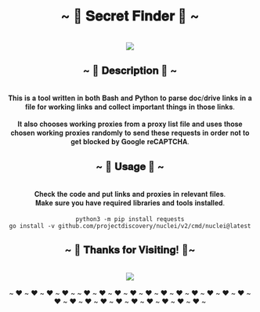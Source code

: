 <body>
   <h1 align="center">~ 🐝 𝐒𝐞𝐜𝐫𝐞𝐭 𝐅𝐢𝐧𝐝𝐞𝐫 🐝 ~</h1>
   <br>
   <div align="center">
      <img src="https://img-9gag-fun.9cache.com/photo/a8GpvLd_460s.jpg"> 
   </div>
   <div align="center">
      <h2 align="center">            ~ 🦄 𝐃𝐞𝐬𝐜𝐫𝐢𝐩𝐭𝐢𝐨𝐧 🦄 ~</h2>
      <br>
      𝐓𝐡𝐢𝐬 𝐢𝐬 𝐚 𝐭𝐨𝐨𝐥 𝐰𝐫𝐢𝐭𝐭𝐞𝐧 𝐢𝐧 𝐛𝐨𝐭𝐡 𝐁𝐚𝐬𝐡 𝐚𝐧𝐝 𝐏𝐲𝐭𝐡𝐨𝐧 𝐭𝐨 𝐩𝐚𝐫𝐬𝐞 𝐝𝐨𝐜/𝐝𝐫𝐢𝐯𝐞 𝐥𝐢𝐧𝐤𝐬 𝐢𝐧 𝐚 𝐟𝐢𝐥𝐞 𝐟𝐨𝐫 𝐰𝐨𝐫𝐤𝐢𝐧𝐠 𝐥𝐢𝐧𝐤𝐬 𝐚𝐧𝐝 𝐜𝐨𝐥𝐥𝐞𝐜𝐭 𝐢𝐦𝐩𝐨𝐫𝐭𝐚𝐧𝐭 𝐭𝐡𝐢𝐧𝐠𝐬 𝐢𝐧 𝐭𝐡𝐨𝐬𝐞 𝐥𝐢𝐧𝐤𝐬.
      <br>
      <br>
      𝐈𝐭 𝐚𝐥𝐬𝐨 𝐜𝐡𝐨𝐨𝐬𝐞𝐬 𝐰𝐨𝐫𝐤𝐢𝐧𝐠 𝐩𝐫𝐨𝐱𝐢𝐞𝐬 𝐟𝐫𝐨𝐦 𝐚 𝐩𝐫𝐨𝐱𝐲 𝐥𝐢𝐬𝐭 𝐟𝐢𝐥𝐞 𝐚𝐧𝐝 𝐮𝐬𝐞𝐬 𝐭𝐡𝐨𝐬𝐞 𝐜𝐡𝐨𝐬𝐞𝐧 𝐰𝐨𝐫𝐤𝐢𝐧𝐠 𝐩𝐫𝐨𝐱𝐢𝐞𝐬 𝐫𝐚𝐧𝐝𝐨𝐦𝐥𝐲 𝐭𝐨 𝐬𝐞𝐧𝐝 𝐭𝐡𝐞𝐬𝐞 𝐫𝐞𝐪𝐮𝐞𝐬𝐭𝐬 𝐢𝐧 𝐨𝐫𝐝𝐞𝐫 𝐧𝐨𝐭 𝐭𝐨 𝐠𝐞𝐭 𝐛𝐥𝐨𝐜𝐤𝐞𝐝 𝐛𝐲 𝐆𝐨𝐨𝐠𝐥𝐞 𝐫𝐞𝐂𝐀𝐏𝐓𝐂𝐇𝐀.
      <br>
   </div>
   <div align="center">
      <h2 align="center">            ~ 🍉 𝐔𝐬𝐚𝐠𝐞 🍉 ~</h2>
      <br>
      𝐂𝐡𝐞𝐜𝐤 𝐭𝐡𝐞 𝐜𝐨𝐝𝐞 𝐚𝐧𝐝 𝐩𝐮𝐭 𝐥𝐢𝐧𝐤𝐬 𝐚𝐧𝐝 𝐩𝐫𝐨𝐱𝐢𝐞𝐬 𝐢𝐧 𝐫𝐞𝐥𝐞𝐯𝐚𝐧𝐭 𝐟𝐢𝐥𝐞𝐬. 
      <br>
      𝐌𝐚𝐤𝐞 𝐬𝐮𝐫𝐞 𝐲𝐨𝐮 𝐡𝐚𝐯𝐞 𝐫𝐞𝐪𝐮𝐢𝐫𝐞𝐝 𝐥𝐢𝐛𝐫𝐚𝐫𝐢𝐞𝐬 𝐚𝐧𝐝 𝐭𝐨𝐨𝐥𝐬 𝐢𝐧𝐬𝐭𝐚𝐥𝐥𝐞𝐝.
      <br>
      <br>
      <code>python3 -m pip install requests</code>
      <br>
      <code>go install -v github.com/projectdiscovery/nuclei/v2/cmd/nuclei@latest</code>
   </div>
   <div align="center">
      <h2 align="center">~ 🦩 𝐓𝐡𝐚𝐧𝐤𝐬 𝐟𝐨𝐫 𝐕𝐢𝐬𝐢𝐭𝐢𝐧𝐠! 🦩~</h2>
   </div>
   <br>
   <div align="center">
      <img src="https://media.giphy.com/media/VE4InmieSgVqM/giphy.gif">
   </div>
   <div align="center"> 
      <br>
      ~ ❤️ ~ ❤️ ~ ❤️ ~ ❤️ ~ ~ ❤️ ~ ❤️ ~ ❤️ ~ ❤️ ~ ❤️ ~ ❤️ ~ ❤️ ~ ❤️ ~ ❤️ ~ ❤️ ~ ❤️ ~ ❤️ ~ ❤️ ~ ❤️ ~ ❤️ ~ ❤️ ~ ❤️ ~ ❤️ ~ ❤️ ~ ❤️ ~ ❤️ ~
   </div>
</body>
